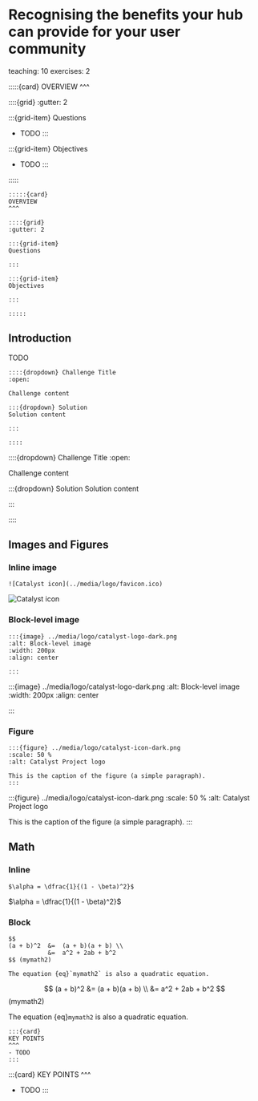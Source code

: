 # Recognising the benefits your hub can provide for your user community 

teaching: 10
exercises: 2

:::::{card} 
OVERVIEW
^^^

::::{grid}
:gutter: 2

:::{grid-item}
Questions

- TODO
:::

:::{grid-item}
Objectives

- TODO
:::

:::::

```
:::::{card} 
OVERVIEW
^^^

::::{grid}
:gutter: 2

:::{grid-item}
Questions

:::

:::{grid-item}
Objectives

:::

:::::
```

## Introduction

TODO 

```
::::{dropdown} Challenge Title
:open:

Challenge content

:::{dropdown} Solution
Solution content

:::

::::
```

::::{dropdown} Challenge Title
:open:

Challenge content

:::{dropdown} Solution
Solution content

:::

::::

## Images and Figures

### Inline image

```
![Catalyst icon](../media/logo/favicon.ico)
```

![Catalyst icon](../media/logo/favicon.ico)

### Block-level image

```
:::{image} ../media/logo/catalyst-logo-dark.png 
:alt: Block-level image
:width: 200px
:align: center

:::
```

:::{image} ../media/logo/catalyst-logo-dark.png 
:alt: Block-level image
:width: 200px
:align: center

:::

### Figure

```
:::{figure} ../media/logo/catalyst-icon-dark.png
:scale: 50 %
:alt: Catalyst Project logo

This is the caption of the figure (a simple paragraph).
:::

```
:::{figure} ../media/logo/catalyst-icon-dark.png
:scale: 50 %
:alt: Catalyst Project logo

This is the caption of the figure (a simple paragraph).
:::

## Math

### Inline

```
$\alpha = \dfrac{1}{(1 - \beta)^2}$
```

$\alpha = \dfrac{1}{(1 - \beta)^2}$

### Block

```
$$
(a + b)^2  &=  (a + b)(a + b) \\
           &=  a^2 + 2ab + b^2
$$ (mymath2)

The equation {eq}`mymath2` is also a quadratic equation.
```

$$
(a + b)^2  &=  (a + b)(a + b) \\
           &=  a^2 + 2ab + b^2
$$ (mymath2)

The equation {eq}`mymath2` is also a quadratic equation.

```
:::{card} 
KEY POINTS
^^^
- TODO
:::

```

:::{card} 
KEY POINTS
^^^
- TODO
:::
